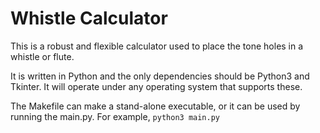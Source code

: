 # Whistle Calculator
This is a robust and flexible calculator used to place the tone holes in a whistle or flute. 

It is written in Python and the only dependencies should be Python3 and Tkinter. It will operate under any operating system that supports these.

The Makefile can make a stand-alone executable, or it can be used by running the main.py. For example, `python3 main.py`
